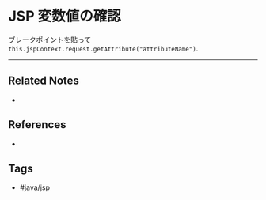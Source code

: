 # JSP 変数値の確認
ブレークポイントを貼って
`this.jspContext.request.getAttribute("attributeName")`.

---
## Related Notes
- 

## References
- 

## Tags
- #java/jsp 